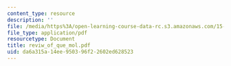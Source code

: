```yaml
---
content_type: resource
description: ''
file: /media/https%3A/open-learning-course-data-rc.s3.amazonaws.com/15-763j-manufacturing-system-and-supply-chain-design-spring-2005/da6a315a14ee950396f22602ed628523_reviw_of_que_mol.pdf
file_type: application/pdf
resourcetype: Document
title: reviw_of_que_mol.pdf
uid: da6a315a-14ee-9503-96f2-2602ed628523
---
```

